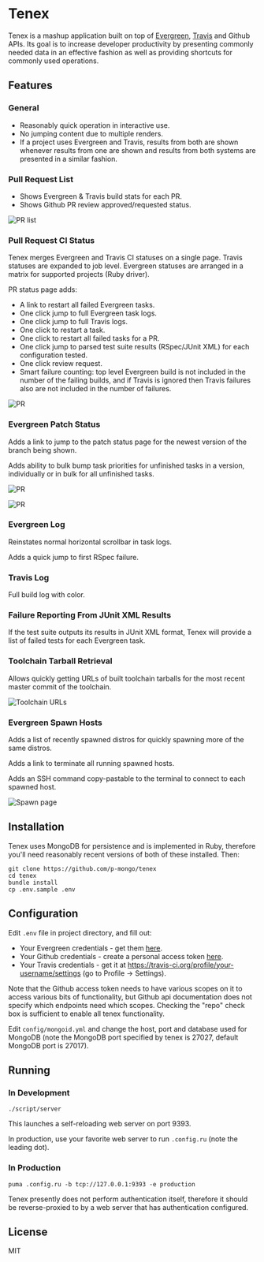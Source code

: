 # Tenex

Tenex is a mashup application built on top of
[Evergreen](https://github.com/evergreen-ci/evergreen/wiki),
[Travis](https://travis-ci.org/) and Github APIs.
Its goal is to increase developer productivity by presenting
commonly needed data in an effective fashion as well as providing
shortcuts for commonly used operations.

## Features

### General

- Reasonably quick operation in interactive use.
- No jumping content due to multiple renders.
- If a project uses Evergreen and Travis, results from both are shown
whenever results from one are shown and results from both systems are
presented in a similar fashion.

### Pull Request List

- Shows Evergreen & Travis build stats for each PR.
- Shows Github PR review approved/requested status.

![PR list](https://raw.githubusercontent.com/wiki/p-mongo/tenex/screenshots/pr-list.png) 

### Pull Request CI Status

Tenex merges Evergreen and Travis CI statuses on a single page.
Travis statuses are expanded to job level.
Evergreen statuses are arranged in a matrix for supported projects
(Ruby driver).

PR status page adds:
- A link to restart all failed Evergreen tasks.
- One click jump to full Evergreen task logs.
- One click jump to full Travis logs.
- One click to restart a task.
- One click to restart all failed tasks for a PR.
- One click jump to parsed test suite results (RSpec/JUnit XML) for
each configuration tested.
- One click review request.
- Smart failure counting: top level Evergreen build is not included in
the number of the failing builds, and if Travis is ignored then Travis
failures also are not included in the number of failures.

![PR](https://raw.githubusercontent.com/wiki/p-mongo/tenex/screenshots/pr.png) 

### Evergreen Patch Status

Adds a link to jump to the patch status page for the newest version
of the branch being shown.

Adds ability to bulk bump task priorities for unfinished tasks in
a version, individually or in bulk for all unfinished tasks.

![PR](https://raw.githubusercontent.com/wiki/p-mongo/tenex/screenshots/version.png) 

![PR](https://raw.githubusercontent.com/wiki/p-mongo/tenex/screenshots/version-2.png) 

### Evergreen Log

Reinstates normal horizontal scrollbar in task logs.

Adds a quick jump to first RSpec failure.

### Travis Log

Full build log with color.

### Failure Reporting From JUnit XML Results

If the test suite outputs its results in JUnit XML format, Tenex will
provide a list of failed tests for each Evergreen task.

### Toolchain Tarball Retrieval

Allows quickly getting URLs of built toolchain tarballs for the most
recent master commit of the toolchain.

![Toolchain URLs](https://raw.githubusercontent.com/wiki/p-mongo/tenex/screenshots/toolchain-urls.png) 

### Evergreen Spawn Hosts

Adds a list of recently spawned distros for quickly spawning more of
the same distros.

Adds a link to terminate all running spawned hosts.

Adds an SSH command copy-pastable to the terminal to connect to each
spawned host.

![Spawn page](https://raw.githubusercontent.com/wiki/p-mongo/tenex/screenshots/spawn.png) 

## Installation

Tenex uses MongoDB for persistence and is implemented in Ruby, therefore
you'll need reasonably recent versions of both of these installed. Then:

    git clone https://github.com/p-mongo/tenex
    cd tenex
    bundle install
    cp .env.sample .env

## Configuration

Edit `.env` file in project directory, and fill out:

- Your Evergreen credentials - get them [here](https://evergreen.mongodb.com/settings).
- Your Github credentials - create a personal access token [here](https://github.com/settings/tokens).
- Your Travis credentials - get it at https://travis-ci.org/profile/your-username/settings
(go to Profile -> Settings).

Note that the Github access token needs to have various scopes on it
to access various bits of functionality, but Github api documentation
does not specify which endpoints need which scopes. Checking the
"repo" check box is sufficient to enable all tenex functionality.

Edit `config/mongoid.yml` and change the host, port and database used for
MongoDB (note the MongoDB port specified by tenex is 27027, default MongoDB
port is 27017).

## Running

### In Development

    ./script/server

This launches a self-reloading web server on port 9393.

In production, use your favorite web server to run `.config.ru` (note the
leading dot).

### In Production

    puma .config.ru -b tcp://127.0.0.1:9393 -e production

Tenex presently does not perform authentication itself, therefore it should be reverse-proxied to by a web server that has authentication configured.

## License

MIT
